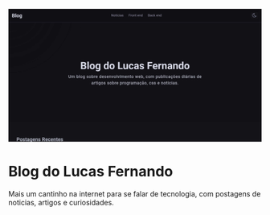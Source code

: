 ![Preview Blog](./doc/preview.jpg)

# Blog do Lucas Fernando

Mais um cantinho na internet para se falar de tecnologia, com postagens de noticias, artigos e curiosidades.